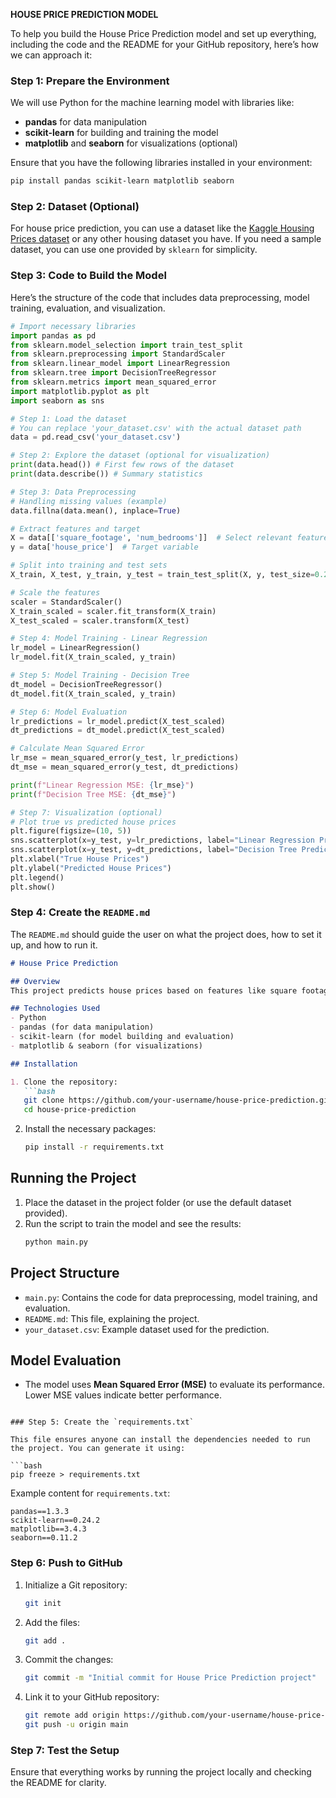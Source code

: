 **HOUSE PRICE PREDICTION MODEL**

To help you build the House Price Prediction model and set up everything, including the code and the README for your GitHub repository, here’s how we can approach it:

### Step 1: Prepare the Environment
We will use Python for the machine learning model with libraries like:
- **pandas** for data manipulation
- **scikit-learn** for building and training the model
- **matplotlib** and **seaborn** for visualizations (optional)

Ensure that you have the following libraries installed in your environment:
```bash
pip install pandas scikit-learn matplotlib seaborn
```

### Step 2: Dataset (Optional)
For house price prediction, you can use a dataset like the [Kaggle Housing Prices dataset](https://www.kaggle.com/c/house-prices-advanced-regression-techniques/data) or any other housing dataset you have. If you need a sample dataset, you can use one provided by `sklearn` for simplicity.

### Step 3: Code to Build the Model

Here’s the structure of the code that includes data preprocessing, model training, evaluation, and visualization.

```python
# Import necessary libraries
import pandas as pd
from sklearn.model_selection import train_test_split
from sklearn.preprocessing import StandardScaler
from sklearn.linear_model import LinearRegression
from sklearn.tree import DecisionTreeRegressor
from sklearn.metrics import mean_squared_error
import matplotlib.pyplot as plt
import seaborn as sns

# Step 1: Load the dataset
# You can replace 'your_dataset.csv' with the actual dataset path
data = pd.read_csv('your_dataset.csv')

# Step 2: Explore the dataset (optional for visualization)
print(data.head()) # First few rows of the dataset
print(data.describe()) # Summary statistics

# Step 3: Data Preprocessing
# Handling missing values (example)
data.fillna(data.mean(), inplace=True)

# Extract features and target
X = data[['square_footage', 'num_bedrooms']]  # Select relevant features
y = data['house_price']  # Target variable

# Split into training and test sets
X_train, X_test, y_train, y_test = train_test_split(X, y, test_size=0.2, random_state=42)

# Scale the features
scaler = StandardScaler()
X_train_scaled = scaler.fit_transform(X_train)
X_test_scaled = scaler.transform(X_test)

# Step 4: Model Training - Linear Regression
lr_model = LinearRegression()
lr_model.fit(X_train_scaled, y_train)

# Step 5: Model Training - Decision Tree
dt_model = DecisionTreeRegressor()
dt_model.fit(X_train_scaled, y_train)

# Step 6: Model Evaluation
lr_predictions = lr_model.predict(X_test_scaled)
dt_predictions = dt_model.predict(X_test_scaled)

# Calculate Mean Squared Error
lr_mse = mean_squared_error(y_test, lr_predictions)
dt_mse = mean_squared_error(y_test, dt_predictions)

print(f"Linear Regression MSE: {lr_mse}")
print(f"Decision Tree MSE: {dt_mse}")

# Step 7: Visualization (optional)
# Plot true vs predicted house prices
plt.figure(figsize=(10, 5))
sns.scatterplot(x=y_test, y=lr_predictions, label="Linear Regression Predictions")
sns.scatterplot(x=y_test, y=dt_predictions, label="Decision Tree Predictions")
plt.xlabel("True House Prices")
plt.ylabel("Predicted House Prices")
plt.legend()
plt.show()
```

### Step 4: Create the `README.md`

The `README.md` should guide the user on what the project does, how to set it up, and how to run it.

```markdown
# House Price Prediction

## Overview
This project predicts house prices based on features like square footage and the number of bedrooms. It uses machine learning models such as **Linear Regression** and **Decision Trees** to estimate the price of houses. The model's accuracy is evaluated using **Mean Squared Error (MSE)**.

## Technologies Used
- Python
- pandas (for data manipulation)
- scikit-learn (for model building and evaluation)
- matplotlib & seaborn (for visualizations)

## Installation

1. Clone the repository:
   ```bash
   git clone https://github.com/your-username/house-price-prediction.git
   cd house-price-prediction
   ```

2. Install the necessary packages:
   ```bash
   pip install -r requirements.txt
   ```

## Running the Project

1. Place the dataset in the project folder (or use the default dataset provided).
2. Run the script to train the model and see the results:
   ```bash
   python main.py
   ```

## Project Structure
- `main.py`: Contains the code for data preprocessing, model training, and evaluation.
- `README.md`: This file, explaining the project.
- `your_dataset.csv`: Example dataset used for the prediction.

## Model Evaluation
- The model uses **Mean Squared Error (MSE)** to evaluate its performance. Lower MSE values indicate better performance.
```

### Step 5: Create the `requirements.txt`

This file ensures anyone can install the dependencies needed to run the project. You can generate it using:

```bash
pip freeze > requirements.txt
```

Example content for `requirements.txt`:

```
pandas==1.3.3
scikit-learn==0.24.2
matplotlib==3.4.3
seaborn==0.11.2
```

### Step 6: Push to GitHub
1. Initialize a Git repository:
   ```bash
   git init
   ```

2. Add the files:
   ```bash
   git add .
   ```

3. Commit the changes:
   ```bash
   git commit -m "Initial commit for House Price Prediction project"
   ```

4. Link it to your GitHub repository:
   ```bash
   git remote add origin https://github.com/your-username/house-price-prediction.git
   git push -u origin main
   ```

### Step 7: Test the Setup
Ensure that everything works by running the project locally and checking the README for clarity.



